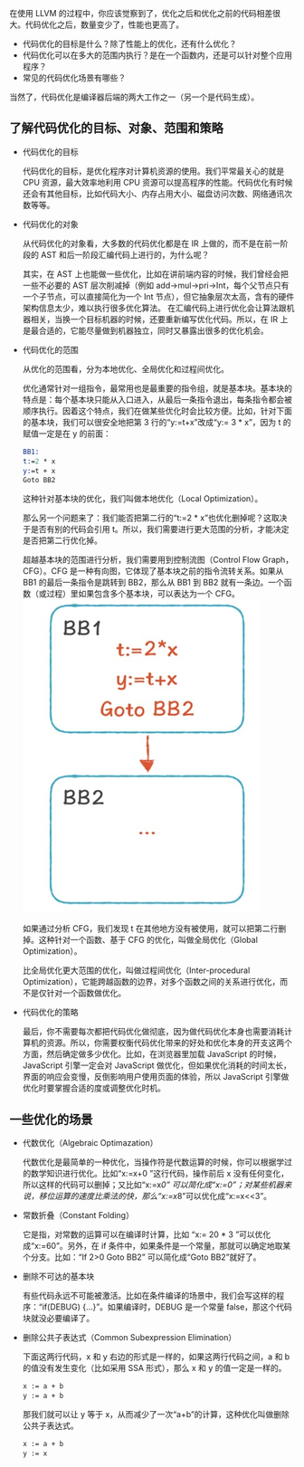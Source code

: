 在使用 LLVM 的过程中，你应该觉察到了，优化之后和优化之前的代码相差很大。代码优化之后，数量变少了，性能也更高了。
* 代码优化的目标是什么？除了性能上的优化，还有什么优化？
* 代码优化可以在多大的范围内执行？是在一个函数内，还是可以针对整个应用程序？
* 常见的代码优化场景有哪些？

当然了，代码优化是编译器后端的两大工作之一（另一个是代码生成）。

## 了解代码优化的目标、对象、范围和策略

* 代码优化的目标
  
  代码优化的目标，是优化程序对计算机资源的使用。我们平常最关心的就是 CPU 资源，最大效率地利用 CPU 资源可以提高程序的性能。代码优化有时候还会有其他目标，比如代码大小、内存占用大小、磁盘访问次数、网络通讯次数等等。

* 代码优化的对象
  
  从代码优化的对象看，大多数的代码优化都是在 IR 上做的，而不是在前一阶段的 AST 和后一阶段汇编代码上进行的，为什么呢？

  其实，在 AST 上也能做一些优化，比如在讲前端内容的时候，我们曾经会把一些不必要的 AST 层次削减掉（例如 add->mul->pri->Int，每个父节点只有一个子节点，可以直接简化为一个 Int 节点），但它抽象层次太高，含有的硬件架构信息太少，难以执行很多优化算法。 在汇编代码上进行优化会让算法跟机器相关，当换一个目标机器的时候，还要重新编写优化代码。所以，在 IR 上是最合适的，它能尽量做到机器独立，同时又暴露出很多的优化机会。

* 代码优化的范围
  
  从优化的范围看，分为本地优化、全局优化和过程间优化。

  优化通常针对一组指令，最常用也是最重要的指令组，就是基本块。基本块的特点是：每个基本块只能从入口进入，从最后一条指令退出，每条指令都会被顺序执行。因着这个特点，我们在做某些优化时会比较方便。比如，针对下面的基本块，我们可以很安全地把第 3 行的“y:=t+x”改成“y:= 3 * x”，因为 t 的赋值一定是在 y 的前面：
  ```llvm
  BB1:
  t:=2 * x
  y:=t + x
  Goto BB2 
  ```
  这种针对基本块的优化，我们叫做本地优化（Local Optimization）。

  那么另一个问题来了：我们能否把第二行的“t:=2 * x”也优化删掉呢？这取决于是否有别的代码会引用 t。所以，我们需要进行更大范围的分析，才能决定是否把第二行优化掉。

  超越基本块的范围进行分析，我们需要用到控制流图（Control Flow Graph，CFG）。CFG 是一种有向图，它体现了基本块之前的指令流转关系。如果从 BB1 的最后一条指令是跳转到 BB2，那么从 BB1 到 BB2 就有一条边。一个函数（或过程）里如果包含多个基本块，可以表达为一个 CFG。
  ![](images/Dingtalk_20211216183741.jpg)

  如果通过分析 CFG，我们发现 t 在其他地方没有被使用，就可以把第二行删掉。这种针对一个函数、基于 CFG 的优化，叫做全局优化（Global Optimization）。
  
  比全局优化更大范围的优化，叫做过程间优化（Inter-procedural Optimization），它能跨越函数的边界，对多个函数之间的关系进行优化，而不是仅针对一个函数做优化。

* 代码优化的策略
  
  最后，你不需要每次都把代码优化做彻底，因为做代码优化本身也需要消耗计算机的资源。所以，你需要权衡代码优化带来的好处和优化本身的开支这两个方面，然后确定做多少优化。比如，在浏览器里加载 JavaScript 的时候，JavaScript 引擎一定会对 JavaScript 做优化，但如果优化消耗的时间太长，界面的响应会变慢，反倒影响用户使用页面的体验，所以 JavaScript 引擎做优化时要掌握合适的度或调整优化时机。

## 一些优化的场景

* 代数优化（Algebraic Optimazation）
  
  代数优化是最简单的一种优化，当操作符是代数运算的时候，你可以根据学过的数学知识进行优化。比如“x:=x+0 ”这行代码，操作前后 x 没有任何变化，所以这样的代码可以删掉；又比如“x:=x*0” 可以简化成“x:=0”；对某些机器来说，移位运算的速度比乘法的快，那么“x:=x*8”可以优化成“x:=x<<3”。

* 常数折叠（Constant Folding）
  
  它是指，对常数的运算可以在编译时计算，比如 “x:= 20 * 3 ”可以优化成“x:=60”。另外，在 if 条件中，如果条件是一个常量，那就可以确定地取某个分支。比如：“If 2>0 Goto BB2” 可以简化成“Goto BB2”就好了。

* 删除不可达的基本块
  
  有些代码永远不可能被激活。比如在条件编译的场景中，我们会写这样的程序：“if(DEBUG) {...}”。如果编译时，DEBUG 是一个常量 false，那这个代码块就没必要编译了。

* 删除公共子表达式（Common Subexpression Elimination）
  
  下面这两行代码，x 和 y 右边的形式是一样的，如果这两行代码之间，a 和 b 的值没有发生变化（比如采用 SSA 形式），那么 x 和 y 的值一定是一样的。
  ```llvm
  x := a + b
  y := a + b
  ```
  那我们就可以让 y 等于 x，从而减少了一次“a+b”的计算，这种优化叫做删除公共子表达式。
  ```llvm
  x := a + b
  y := x
  ```